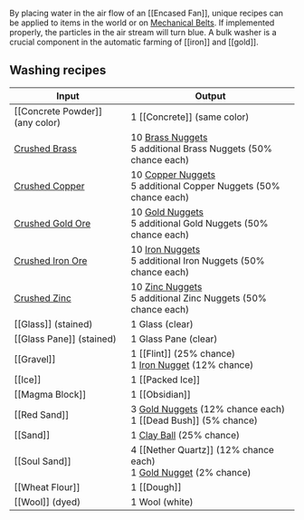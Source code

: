 By placing water in the air flow of an [[Encased Fan]], unique recipes can be applied to items in the world or on [Mechanical Belts](Mechanical-Belt). If implemented properly, the particles in the air stream will turn blue. A bulk washer is a crucial component in the automatic farming of [[iron]] and [[gold]].

## Washing recipes
| Input  | Output |
| ------------- | ------------- |
| [[Concrete Powder]] (any color) | 1 [[Concrete]] (same color) |
| [Crushed Brass](Brass)| 10 [Brass Nuggets](Brass) <br> 5 additional Brass Nuggets (50% chance each) |
| [Crushed Copper](Copper) | 10 [Copper Nuggets](Copper) <br> 5 additional Copper Nuggets (50% chance each) |
| [Crushed Gold Ore](Gold) | 10 [Gold Nuggets](Gold) <br> 5 additional Gold Nuggets (50% chance each) |
| [Crushed Iron Ore](Iron) | 10 [Iron Nuggets](Iron) <br> 5 additional Iron Nuggets (50% chance each) |
| [Crushed Zinc](Zinc) | 10 [Zinc Nuggets](Zinc) <br> 5 additional Zinc Nuggets (50% chance each) |
| [[Glass]] (stained) | 1 Glass (clear) |
| [[Glass Pane]] (stained) | 1 Glass Pane (clear) |
| [[Gravel]] | 1 [[Flint]] (25% chance) <br> 1 [Iron Nugget](Iron) (12% chance) |
| [[Ice]] | 1 [[Packed Ice]] |
| [[Magma Block]] | 1 [[Obsidian]] |
| [[Red Sand]] | 3 [Gold Nuggets](Gold) (12% chance each) <br> 1 [[Dead Bush]] (5% chance) |
| [[Sand]] | 1 [Clay Ball](Clay) (25% chance) |
| [[Soul Sand]] | 4 [[Nether Quartz]] (12% chance each) <br> 1 [Gold Nugget](Gold) (2% chance) |
| [[Wheat Flour]] | 1 [[Dough]] |
| [[Wool]] (dyed) | 1 Wool (white) |
